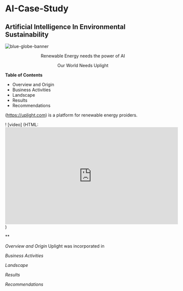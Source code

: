 # AI-Case-Study
## Artificial Intelligence In Environmental Sustainability

<p align="center">
   
   ![blue-globe-banner](https://github.com/user-attachments/assets/f1887d8c-e69f-4cf6-b431-be71803e623b)

   <p align="center"> Renewable Energy needs the power of AI

<p align="center"> Our World Needs Uplight
   
   
**Table of Contents**
* Overview and Origin
* Business Activities
* Landscape
* Results
* Recommendations

 (https://uplight.com) is a platform for renewable energy proiders. 

! [video] (HTML:<iframe width="560" height="315" src="https://www.youtube.com/embed/https://youtu.be/TzfnlPxCZv0?si=aa_zgimwQi1ZtrzV" frameborder="0" allowfullscreen></iframe>)


**

_Overview and Origin_ 
Uplight was incorporated in 


_Business Activities_




_Landscape_ 


_Results_ 


_Recommendations_  








